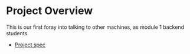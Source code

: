 # Project Overview

This is our first foray into talking to other machines, as module 1 backend students.

- [Project spec](http://backend.turing.io/module1/projects/http_yeah_you_know_me)
